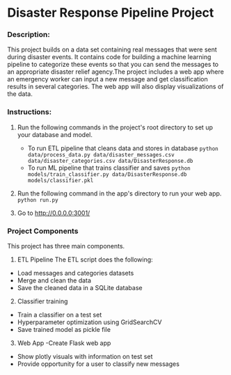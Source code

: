 # Disaster Response Pipeline Project

### Description:
This project builds on a data set containing real messages that were sent during disaster events. It contains code for building a machine learning pipeline to categorize these events so that you can send the messages to an appropriate disaster relief agency.The project includes a web app where an emergency worker can input a new message and get classification results in several categories. The web app will also display visualizations of the data.

### Instructions:
1. Run the following commands in the project's root directory to set up your database and model.

    - To run ETL pipeline that cleans data and stores in database
        `python data/process_data.py data/disaster_messages.csv data/disaster_categories.csv data/DisasterResponse.db`
    - To run ML pipeline that trains classifier and saves
        `python models/train_classifier.py data/DisasterResponse.db models/classifier.pkl`

2. Run the following command in the app's directory to run your web app.
    `python run.py`

3. Go to http://0.0.0.0:3001/

### Project Components
This project has three main components.

1. ETL Pipeline
The ETL script does the following:
- Load messages and categories datasets
- Merge and clean the data
- Save the cleaned data in a SQLite database

2. Classifier training
- Train a classifier on a test set
- Hyperparameter optimization using GridSearchCV
- Save trained model as pickle file

3. Web App
-Create Flask web app
- Show plotly visuals with information on test set
- Provide opportunity for a user to classify new messages
